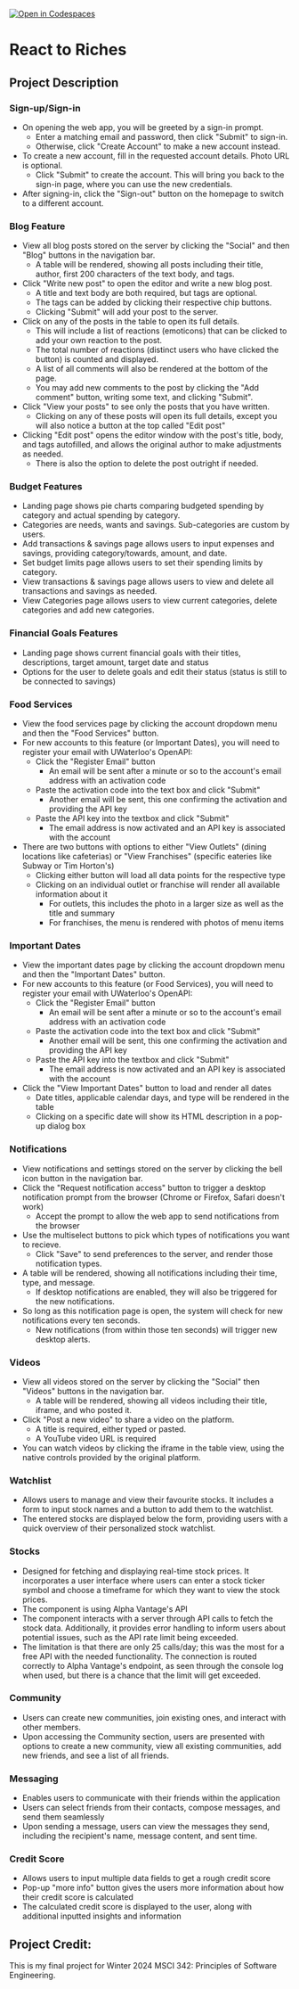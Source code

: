 [![Open in Codespaces](https://classroom.github.com/assets/launch-codespace-7f7980b617ed060a017424585567c406b6ee15c891e84e1186181d67ecf80aa0.svg)](https://classroom.github.com/open-in-codespaces?assignment_repo_id=13376841)

# React to Riches

## Project Description

### Sign-up/Sign-in

- On opening the web app, you will be greeted by a sign-in prompt.
  - Enter a matching email and password, then click "Submit" to sign-in.
  - Otherwise, click "Create Account" to make a new account instead.
- To create a new account, fill in the requested account details. Photo URL is
  optional.
  - Click "Submit" to create the account. This will bring you back to the
    sign-in page, where you can use the new credentials.
- After signing-in, click the "Sign-out" button on the homepage to switch to a
  different account.

### Blog Feature

- View all blog posts stored on the server by clicking the "Social" and then "Blog" buttons in the navigation bar.
  - A table will be rendered, showing all posts including their title, author, first 200 characters of the text body, and tags.
- Click "Write new post" to open the editor and write a new blog post.
  - A title and text body are both required, but tags are optional.
  - The tags can be added by clicking their respective chip buttons.
  - Clicking "Submit" will add your post to the server.
- Click on any of the posts in the table to open its full details.
  - This will include a list of reactions (emoticons) that can be clicked to add your own reaction to the post.
  - The total number of reactions (distinct users who have clicked the button) is counted and displayed.
  - A list of all comments will also be rendered at the bottom of the page.
  - You may add new comments to the post by clicking the "Add comment" button, writing some text, and clicking "Submit".
- Click "View your posts" to see only the posts that you have written.
  - Clicking on any of these posts will open its full details, except you will also notice a button at the top called "Edit post"
- Clicking "Edit post" opens the editor window with the post's title, body, and tags autofilled, and allows the original author to make adjustments as needed.
  - There is also the option to delete the post outright if needed.
 
### Budget Features
- Landing page shows pie charts comparing budgeted spending by category and actual spending by category.
- Categories are needs, wants and savings. Sub-categories are custom by users.
- Add transactions & savings page allows users to input expenses and savings, providing category/towards, amount, and date.
- Set budget limits page allows users to set their spending limits by category.
- View transactions & savings page allows users to view and delete all transactions and savings as needed.
- View Categories page allows users to view current categories, delete categories and add new categories.

### Financial Goals Features
- Landing page shows current financial goals with their titles, descriptions, target amount, target date and status
- Options for the user to delete goals and edit their status (status is still to be connected to savings)

### Food Services
- View the food services page by clicking the account dropdown menu and then the "Food Services" button.
- For new accounts to this feature (or Important Dates), you will need to register your email with UWaterloo's OpenAPI:
  - Click the "Register Email" button
    - An email will be sent after a minute or so to the account's email address with an activation code
  - Paste the activation code into the text box and click "Submit"
    - Another email will be sent, this one confirming the activation and providing the API key
  - Paste the API key into the textbox and click "Submit"
    - The email address is now activated and an API key is associated with the account
- There are two buttons with options to either "View Outlets" (dining locations like cafeterias) or "View Franchises" (specific eateries like Subway or Tim Horton's)
  - Clicking either button will load all data points for the respective type
  - Clicking on an individual outlet or franchise will render all available information about it
    - For outlets, this includes the photo in a larger size as well as the title and summary
    - For franchises, the menu is rendered with photos of menu items

### Important Dates
- View the important dates page by clicking the account dropdown menu and then the "Important Dates" button.
- For new accounts to this feature (or Food Services), you will need to register your email with UWaterloo's OpenAPI:
  - Click the "Register Email" button
    - An email will be sent after a minute or so to the account's email address with an activation code
  - Paste the activation code into the text box and click "Submit"
    - Another email will be sent, this one confirming the activation and providing the API key
  - Paste the API key into the textbox and click "Submit"
    - The email address is now activated and an API key is associated with the account
- Click the "View Important Dates" button to load and render all dates
  - Date titles, applicable calendar days, and type will be rendered in the table
  - Clicking on a specific date will show its HTML description in a pop-up dialog box

### Notifications

- View notifications and settings stored on the server by clicking the bell icon button in the navigation bar.
- Click the "Request notification access" button to trigger a desktop notification prompt from the browser (Chrome or Firefox, Safari doesn't work)
  - Accept the prompt to allow the web app to send notifications from the browser
- Use the multiselect buttons to pick which types of notifications you want to recieve.
  - Click "Save" to send preferences to the server, and render those notification types.
- A table will be rendered, showing all notifications including their time, type, and message.
  - If desktop notifications are enabled, they will also be triggered for the new notifications.
- So long as this notification page is open, the system will check for new notifications every ten seconds.
  - New notifications (from within those ten seconds) will trigger new desktop alerts.

### Videos

- View all videos stored on the server by clicking the "Social" then "Videos" buttons in the navigation bar.
  - A table will be rendered, showing all videos including their title, iframe, and who posted it.
- Click "Post a new video" to share a video on the platform.
  - A title is required, either typed or pasted.
  - A YouTube video URL is required
- You can watch videos by clicking the iframe in the table view, using the native controls provided by the original platform.

### Watchlist
- Allows users to manage and view their favourite stocks. It includes a form to input stock names and a button to add them to the watchlist. 
- The entered stocks are displayed below the form, providing users with a quick overview of their personalized stock watchlist.

### Stocks
- Designed for fetching and displaying real-time stock prices. It incorporates a user interface where users can enter a stock ticker symbol and choose a timeframe for which they want to view the stock prices. 
- The component is using Alpha Vantage's API
- The component interacts with a server through API calls to fetch the stock data. Additionally, it provides error handling to inform users about potential issues, such as the API rate limit being exceeded.
- The limitation is that there are only 25 calls/day; this was the most for a free API with the needed functionality. The connection is routed correctly to Alpha Vantage's endpoint, as seen through the console log when used, but there is a chance that the limit will get exceeded.

### Community
- Users can create new communities, join existing ones, and interact with other members. 
- Upon accessing the Community section, users are presented with options to create a new community, view all existing communities, add new friends, and see a list of all friends. 

### Messaging
- Enables users to communicate with their friends within the application
- Users can select friends from their contacts, compose messages, and send them seamlessly
- Upon sending a message, users can view the messages they send, including the recipient's name, message content, and sent time. 

### Credit Score
- Allows users to input multiple data fields to get a rough credit score
- Pop-up "more info" button gives the users more information about how their credit score is calculated
- The calculated credit score is displayed to the user, along with additional inputted insights and information

## Project Credit:
This is my final project for Winter 2024 MSCI 342: Principles of Software Engineering. 










